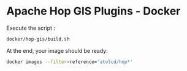 # Apache Hop GIS Plugins - Docker

Execute the script :
```sh
docker/hop-gis/build.sh
```

At the end, your image should be ready:
```sh
docker images --filter=reference='atolcd/hop*'
```